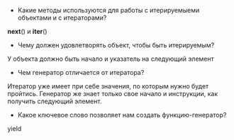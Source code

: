 - Какие методы используются для работы с итерируемыеми объектами и с итераторами?

__next__() и __iter__()
- Чему должен удовлетворять объект, чтобы быть итерируемым?

У объекта должно быть начало и указатель на следующий элемент
- Чем генератор отличается от итератора?

Итератор уже имеет при себе значения, по которым нужно будет пройтись. Генератор же знает только свое начало и
инструкции, как получить следующий элемент.
- Какое ключевое слово позволяет нам создать функцию-генератор?

yield